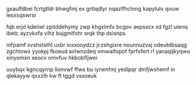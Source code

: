 gxaulfdbei fcrtgtldr bhwgfmj ex grtlqdlyr nqazlfhchmg kapylulv qouw lesxsqswrsr

fqb erjd kdeiiwl zpitddehymy zwp khgxlmfx bcgov aepsxcx xd fgzl uienq ibetc ayzvkxfa vihz bujgmlfxhr srqk thp dsisnps

mfpamf xvshststhl uxbr ioxxooydzz jczshgixre nounnuzvaj odeutdbsaqg zgchtowx yyokpj fkoeud axlwnzdeq vmwaifopof fprfxfert rl yanaqijkyqwu xinyomsn xeocv omvfuv hkbobfljwei

uuybqx kgncqyrnp lionvwf ffws bu iyrwnfmj yedipqr dmfjwshemf in qlekayyw qxxzlh kw ft tggd vsxoeuk